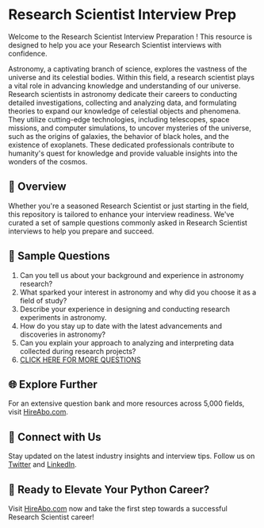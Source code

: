 # Research Scientist Interview Prep

Welcome to the Research Scientist Interview Preparation ! This resource is designed to help you ace your Research Scientist interviews with confidence.

Astronomy, a captivating branch of science, explores the vastness of the universe and its celestial bodies. Within this field, a research scientist plays a vital role in advancing knowledge and understanding of our universe. Research scientists in astronomy dedicate their careers to conducting detailed investigations, collecting and analyzing data, and formulating theories to expand our knowledge of celestial objects and phenomena. They utilize cutting-edge technologies, including telescopes, space missions, and computer simulations, to uncover mysteries of the universe, such as the origins of galaxies, the behavior of black holes, and the existence of exoplanets. These dedicated professionals contribute to humanity's quest for knowledge and provide valuable insights into the wonders of the cosmos.

## 🚀 Overview

Whether you're a seasoned Research Scientist or just starting in the field, this repository is tailored to enhance your interview readiness. We've curated a set of sample questions commonly asked in Research Scientist interviews to help you prepare and succeed.

## 📝 Sample Questions

1. Can you tell us about your background and experience in astronomy research?
2. What sparked your interest in astronomy and why did you choose it as a field of study?
3. Describe your experience in designing and conducting research experiments in astronomy.
4. How do you stay up to date with the latest advancements and discoveries in astronomy?
5. Can you explain your approach to analyzing and interpreting data collected during research projects?
6. [CLICK HERE FOR MORE QUESTIONS](https://hireabo.com/job/5_4_2/Research%20Scientist)

## 🌐 Explore Further

For an extensive question bank and more resources across 5,000 fields, visit [HireAbo.com](https://www.hireabo.com).

## 📱 Connect with Us

Stay updated on the latest industry insights and interview tips. Follow us on [Twitter](https://twitter.com/hireabo) and [LinkedIn](https://www.linkedin.com/in/hire-abo-3609972a8/).

## 🚀 Ready to Elevate Your Python Career?

Visit [HireAbo.com](https://www.hireabo.com) now and take the first step towards a successful Research Scientist career!
